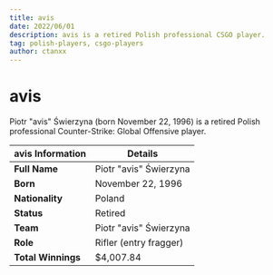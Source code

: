 ```yaml
---
title: avis
date: 2022/06/01
description: avis is a retired Polish professional CSGO player.
tag: polish-players, csgo-players
author: ctanxx
---
```


# avis

Piotr "avis" Świerzyna (born November 22, 1996) is a retired Polish professional Counter-Strike: Global Offensive player.

| **avis Information** | **Details**            |
| -------------------- | ---------------------- |
| **Full Name**        | Piotr "avis" Świerzyna |
| **Born**             | November 22, 1996      |
| **Nationality**      | Poland                 |
| **Status**           | Retired                |
| **Team**             | Piotr "avis" Świerzyna |
| **Role**             | Rifler (entry fragger) |
| **Total Winnings**   | $4,007.84              |